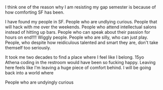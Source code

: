 I think one of the reason why I am resisting my gap semester is because of how comforting SF has been.

I have found my people in SF. People who are undlying curious. People that will hack with me over the weekends. People who attend intellectual salons instead of hitting up bars. People who can speak about their passion for hours on end!!!! Wiggly people. People who are silly, who can just play. People, who despite how reidiculous talented and smart they are, don't take themself too seriously.

It took me two decades to find a place where I feel like I belong. 15yo Athena coding in the restroom would have been so fucking happy. Leaving here feels like I'm leaving a huge piece of comfort behind. I will be going back into a world where 

People who are undyingly curious